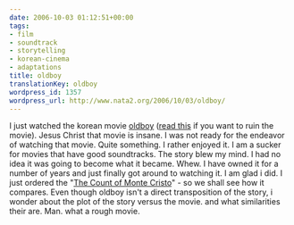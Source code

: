 ```yaml
---
date: 2006-10-03 01:12:51+00:00
tags:
- film
- soundtrack
- storytelling
- korean-cinema
- adaptations
title: oldboy
translationKey: oldboy
wordpress_id: 1357
wordpress_url: http://www.nata2.org/2006/10/03/oldboy/
---
```


I just watched the korean movie <a href="http://imdb.com/title/tt0364569/">oldboy</a> (<a href="http://en.wikipedia.org/wiki/Oldboy">read this</a> if you want to ruin the movie). Jesus Christ that movie is insane. I was not ready for the endeavor of watching that movie. Quite something. I rather enjoyed it. I am a sucker for movies that have good soundtracks. The story blew my mind. I had no idea it was going to become what it became. Whew. I have owned it for a number of years and just finally got around to watching it. I am glad i did.
I just ordered the "<a href="http://en.wikipedia.org/wiki/The_Count_of_Monte_Cristo">The Count of Monte Cristo</a>" - so we shall see how it compares. Even though oldboy isn't a direct transposition of the story, i wonder about the plot of the story versus the movie. and what similarities their are.
Man. what a rough movie.
